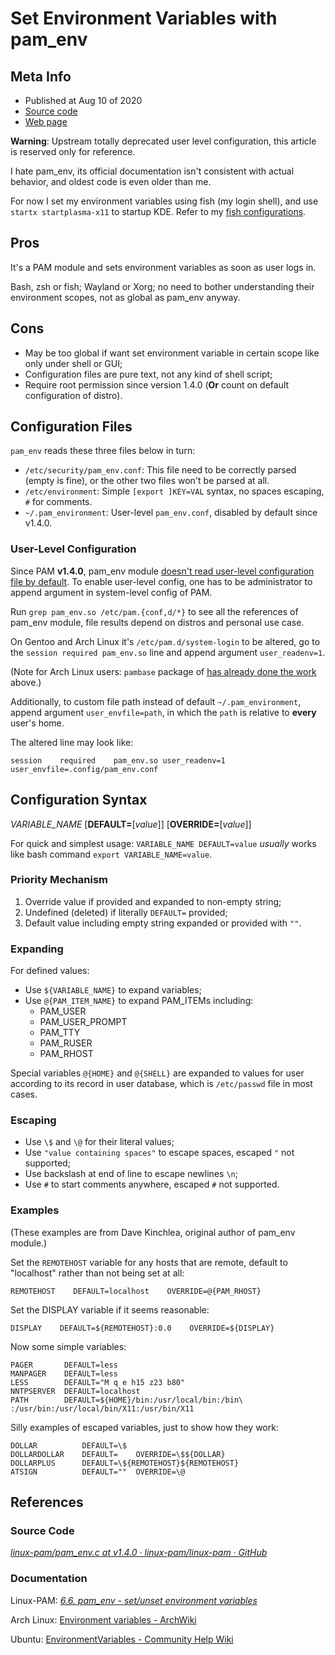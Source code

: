 # Set Environment Variables with pam_env

## Meta Info

- Published at Aug 10 of 2020
- [Source code][source]
- [Web page][page]

[source]: https://github.com/liolok/liolok.com/blob/master/set-environment-variables-with-pam-env/index.md
[page]: https://liolok.com/set-environment-variables-with-pam-env

**Warning**: Upstream totally deprecated user level configuration, this article is reserved only
for reference.

I hate pam_env, its official documentation isn't consistent with actual behavior, and oldest code is
even older than me.

For now I set my environment variables using fish (my login shell), and use `startx startplasma-x11`
to startup KDE. Refer to my [fish configurations][fish_conf].

[fish_conf]: https://github.com/liolok/dotfiles/tree/master/.config/fish/conf.d

## Pros

It's a PAM module and sets environment variables as soon as user logs in.

Bash, zsh or fish; Wayland or Xorg; no need to bother understanding their
environment scopes, not as global as pam_env anyway.

## Cons

- May be too global if want set environment variable in certain scope like only under shell or GUI;
- Configuration files are pure text, not any kind of shell script;
- Require root permission since version 1.4.0 (**Or** count on default configuration of distro).

## Configuration Files

`pam_env` reads these three files below in turn:

- `/etc/security/pam_env.conf`: This file need to be correctly parsed (empty is fine),
or the other two files won't be parsed at all.
- `/etc/environment`: Simple `[export ]KEY=VAL` syntax, no spaces escaping, `#` for comments.
- `~/.pam_environment`: User-level `pam_env.conf`, disabled by default since v1.4.0.

### User-Level Configuration

Since PAM **v1.4.0**, pam_env module [doesn't read user-level configuration file by default][commit].
To enable user-level config, one has to be administrator to append argument in system-level config of PAM.

[commit]: https://github.com/linux-pam/linux-pam/commit/f83fb5
"pam_env: Change the default to not read the user .pam_environment file · linux-pam/linux-pam@f83fb5f"

Run `grep pam_env.so /etc/pam.{conf,d/*}` to see all the references of pam_env module,
file results depend on distros and personal use case.

On Gentoo and Arch Linux it's `/etc/pam.d/system-login` to be altered,
go to the `session required pam_env.so` line and append argument `user_readenv=1`.

(Note for Arch Linux users: `pambase` package of [has already done the work][pambase_commit] above.)

[pambase_commit]:
https://github.com/archlinux/svntogit-packages/commit/2d5af94ae55a5c98837ce9631f331ad2aad32bb3#diff-02a81ec7974f6d6a00a87a0d9ce507b6R19
"Remove options not supported by faillock, Drop sha512 option to pam_u… · archlinux/svntogit-packages@2d5af94 · GitHub"

Additionally, to custom file path instead of default `~/.pam_environment`,
append argument `user_envfile=path`, in which the `path` is relative to **every** user's home.

The altered line may look like:
```
session    required    pam_env.so user_readenv=1 user_envfile=.config/pam_env.conf
```

## Configuration Syntax

*VARIABLE_NAME* [**DEFAULT=**[*value*]] [**OVERRIDE=**[*value*]]

For quick and simplest usage: `VARIABLE_NAME DEFAULT=value` *usually* works like bash command `export VARIABLE_NAME=value`.

### Priority Mechanism

1. Override value if provided and expanded to non-empty string;
2. Undefined (deleted) if literally `DEFAULT=` provided;
3. Default value including empty string expanded or provided with `""`.

### Expanding

For defined values:

- Use `${VARIABLE_NAME}` to expand variables;
- Use `@{PAM_ITEM_NAME}` to expand PAM_ITEMs including:
    - PAM_USER
    - PAM_USER_PROMPT
    - PAM_TTY
    - PAM_RUSER
    - PAM_RHOST

Special variables `@{HOME}` and `@{SHELL}` are expanded to values for user according
to its record in user database, which is `/etc/passwd` file in most cases.

### Escaping

- Use `\$` and `\@` for their literal values;
- Use `"value containing spaces"` to escape spaces, escaped `"` not supported;
- Use backslash at end of line to escape newlines `\n`;
- Use `#` to start comments anywhere, escaped `#` not supported.

### Examples

(These examples are from Dave Kinchlea, original author of pam_env module.)

Set the `REMOTEHOST` variable for any hosts that are remote,
default to "localhost" rather than not being set at all:
```
REMOTEHOST    DEFAULT=localhost    OVERRIDE=@{PAM_RHOST}
```

Set the DISPLAY variable if it seems reasonable:
```
DISPLAY    DEFAULT=${REMOTEHOST}:0.0    OVERRIDE=${DISPLAY}
```

Now some simple variables:
```
PAGER       DEFAULT=less
MANPAGER    DEFAULT=less
LESS        DEFAULT="M q e h15 z23 b80"
NNTPSERVER  DEFAULT=localhost
PATH        DEFAULT=${HOME}/bin:/usr/local/bin:/bin\
:/usr/bin:/usr/local/bin/X11:/usr/bin/X11
```

Silly examples of escaped variables, just to show how they work:
```
DOLLAR          DEFAULT=\$
DOLLARDOLLAR    DEFAULT=    OVERRIDE=\$${DOLLAR}
DOLLARPLUS      DEFAULT=\${REMOTEHOST}${REMOTEHOST}
ATSIGN          DEFAULT=""  OVERRIDE=\@
```

## References

### Source Code

*[linux-pam/pam_env.c at v1.4.0 · linux-pam/linux-pam · GitHub](https://github.com/linux-pam/linux-pam/blob/v1.4.0/modules/pam_env/pam_env.c)*

### Documentation

Linux-PAM: *[6.6. pam_env - set/unset environment variables](http://www.linux-pam.org/Linux-PAM-html/sag-pam_env.html)*

<!-- Confusing example added at [this commit][pam_env.conf], it would not work according to source code. -->

[pam_env.conf]: https://github.com/linux-pam/linux-pam/commit/73bdfac8c091492f466342feb8f2f5daa2f4c39b#diff-95172cf33f38cd831c4172f676ec6d18R97
"pam_env: expand @{HOME} and @{SHELL} and enhance documentation · linux-pam/linux-pam@73bdfac · GitHub"

Arch Linux: [Environment variables - ArchWiki](https://wiki.archlinux.org/index.php/Environment_variables#Using_pam_env)

Ubuntu: [EnvironmentVariables - Community Help Wiki](https://help.ubuntu.com/community/EnvironmentVariables#A.2BAH4-.2F.pam_environment)
